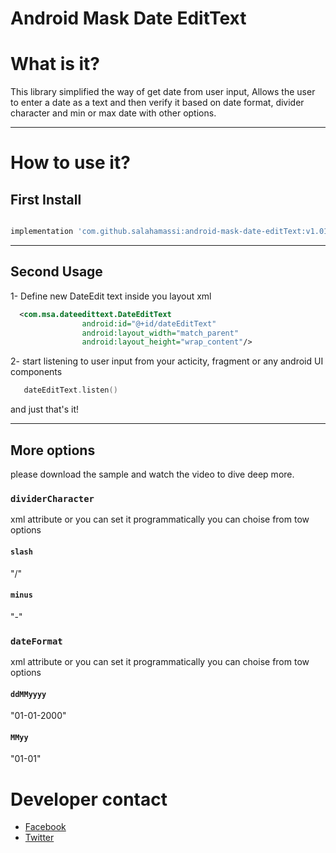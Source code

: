 # Android Mask Date EditText

# What is it? 
This library simplified the way of get date from user input, Allows the user to enter a date as a text and then verify it based on date format, divider character and min or max date with other options.

------ 

# How to use it? 

## First Install

```gradle

implementation 'com.github.salahamassi:android-mask-date-editText:v1.01'

```
------ 

## Second Usage
1- Define new DateEdit text inside you layout xml
```xml
  <com.msa.dateedittext.DateEditText
                android:id="@+id/dateEditText"
                android:layout_width="match_parent"
                android:layout_height="wrap_content"/>
```
2- start listening to user input from your acticity, fragment or any android UI components
```kotlin
   dateEditText.listen()
```
and just that's it!

------ 

## More options
please download the sample and watch the video to dive deep more.

### `dividerCharacter`
xml attribute or you can set it programmatically you can choise from tow options

#### `slash`
"/"

#### `minus`
"-"

### `dateFormat`
xml attribute or you can set it programmatically you can choise from tow options

#### `ddMMyyyy`
"01-01-2000"

#### `MMyy`
"01-01"


# Developer contact 
   * [Facebook](https://www.facebook.com/profile.php?id=100006656534009)
   * [Twitter](https://twitter.com/salahamassi)
